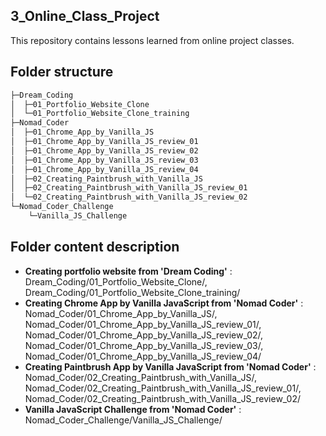 ## 3_Online_Class_Project
This repository contains lessons learned from online project classes.

## Folder structure
```bash
├─Dream_Coding
│  ├─01_Portfolio_Website_Clone
│  └─01_Portfolio_Website_Clone_training
├─Nomad_Coder
│  ├─01_Chrome_App_by_Vanilla_JS
│  ├─01_Chrome_App_by_Vanilla_JS_review_01
│  ├─01_Chrome_App_by_Vanilla_JS_review_02
│  ├─01_Chrome_App_by_Vanilla_JS_review_03
│  ├─01_Chrome_App_by_Vanilla_JS_review_04
│  ├─02_Creating_Paintbrush_with_Vanilla_JS
│  ├─02_Creating_Paintbrush_with_Vanilla_JS_review_01
│  └─02_Creating_Paintbrush_with_Vanilla_JS_review_02
└─Nomad_Coder_Challenge
    └─Vanilla_JS_Challenge
```

## Folder content description
- **Creating portfolio website from 'Dream Coding'** : Dream_Coding/01_Portfolio_Website_Clone/, Dream_Coding/01_Portfolio_Website_Clone_training/
- **Creating Chrome App by Vanilla JavaScript from 'Nomad Coder'** : Nomad_Coder/01_Chrome_App_by_Vanilla_JS/, Nomad_Coder/01_Chrome_App_by_Vanilla_JS_review_01/, Nomad_Coder/01_Chrome_App_by_Vanilla_JS_review_02/, Nomad_Coder/01_Chrome_App_by_Vanilla_JS_review_03/, Nomad_Coder/01_Chrome_App_by_Vanilla_JS_review_04/
- **Creating Paintbrush App by Vanilla JavaScript from 'Nomad Coder'** : Nomad_Coder/02_Creating_Paintbrush_with_Vanilla_JS/, Nomad_Coder/02_Creating_Paintbrush_with_Vanilla_JS_review_01/, Nomad_Coder/02_Creating_Paintbrush_with_Vanilla_JS_review_02/
- **Vanilla JavaScript Challenge from  'Nomad Coder'** : Nomad_Coder_Challenge/Vanilla_JS_Challenge/
